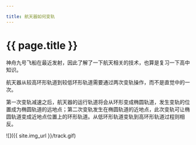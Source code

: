 ```yaml
---

title: 航天器如何变轨
---
```


{{ page.title }}
===============

神舟九号飞船在最近发射，因此了解了一下航天相关的技术，也算是复习一下高中知识。

航天器从较高环形轨道到较低环形轨道需要通过两次变轨操作，而不是直觉中的一次。

第一次变轨减速之后，航天器的运行轨道将会从环形变成椭圆轨道，发生变轨的位置成为椭圆轨道的远地点；第二次变轨发生在椭圆轨道的近地点，此次变轨可让椭圆轨道变成近地点位置上的环形轨道。从低环形轨道变轨到高环形轨道过程则相反。

![]({{ site.img_url }}/track.gif)

